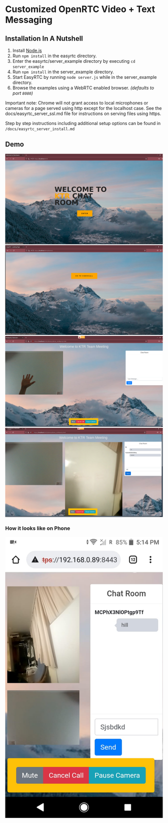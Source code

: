 # Customized OpenRTC Video + Text Messaging

Installation In A Nutshell
--------------------------
 1. Install [Node.js](http://nodejs.org)
 3. Run `npm install` in the easyrtc directory.
 4. Enter the easyrtc/server_example directory by executing `cd server_example`
 5. Run `npm install` in the server_example directory.
 4. Start EasyRTC by running `node server.js` while in the server_example directory.
 5. Browse the examples using a WebRTC enabled browser. *(defaults to port `8080`)*

Important note: Chrome will not grant access to local microphones or cameras for a page served using http except for the localhost case. See the docs/easyrtc_server_ssl.md file for instructions on serving files using https.

Step by step instructions including additional setup options can be found in `/docs/easyrtc_server_install.md`

## Demo
[![NPM](https://github.com/AzarguNazari/realtime-chatroom/blob/main/docs/images/doc3.png?raw=true)](https://npmjs.org/package/open-easyrtc)
[![NPM](https://github.com/AzarguNazari/realtime-chatroom/blob/main/docs/images/doc4.png?raw=true)](https://npmjs.org/package/open-easyrtc)
[![NPM](https://github.com/AzarguNazari/realtime-chatroom/blob/main/docs/images/doc2.png?raw=true)](https://npmjs.org/package/open-easyrtc)
[![NPM](https://github.com/AzarguNazari/realtime-chatroom/blob/main/docs/images/doc1.png?raw=true)](https://npmjs.org/package/open-easyrtc)

### How it looks like on Phone
[![NPM](https://github.com/AzarguNazari/realtime-chatroom/blob/main/docs/images/doc5.jpeg?raw=true)](https://npmjs.org/package/open-easyrtc)

